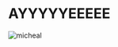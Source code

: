# AYYYYYEEEEE

![micheal](https://media1.tenor.com/images/1601f8cce59ef12aea569a9c507f3dc1/tenor.gif?itemid=17413848)
